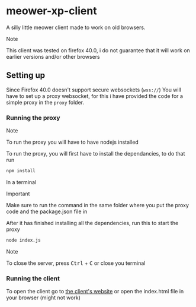 # meower-xp-client

A silly little meower client made to work on old browsers.

> [!NOTE]
> This client was tested on firefox 40.0, i do not guarantee that it will work on earlier versions and/or other browsers

## Setting up

Since Firefox 40.0 doesn't support secure websockets (``wss://``)
You will have to set up a proxy websocket, for this i have provided the code for a simple proxy in the `proxy` folder.

### Running the proxy

> [!NOTE]
> To run the proxy you will have to have nodejs installed

To run the proxy, you will first have to install the dependancies, to do that run
```bash
npm install
```
In a terminal
> [!IMPORTANT]
> Make sure to run the command in the same folder where you put the proxy code and the package.json file in

After it has finished installing all the dependencies, run this to start the proxy
```bash
node index.js
```
> [!NoTe]
> To close the server, press <kbd>Ctrl</kbd> + <kbd>C</kbd> or close you terminal

### Running the client

To open the client go to [the client's website](https://wlodekm.github.io/meower-xp-client/) or open the index.html file in your browser (might not work)

